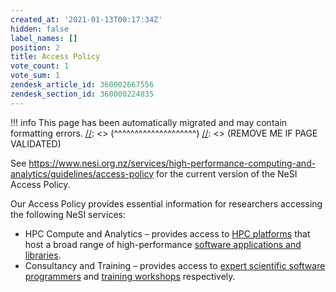 ```yaml
---
created_at: '2021-01-13T00:17:34Z'
hidden: false
label_names: []
position: 2
title: Access Policy
vote_count: 1
vote_sum: 1
zendesk_article_id: 360002667556
zendesk_section_id: 360000224835
---
```




[//]: <> (REMOVE ME IF PAGE VALIDATED)
[//]: <> (vvvvvvvvvvvvvvvvvvvv)
!!! info
    This page has been automatically migrated and may contain formatting errors.
[//]: <> (^^^^^^^^^^^^^^^^^^^^)
[//]: <> (REMOVE ME IF PAGE VALIDATED)

<p>See <a href="https://www.nesi.org.nz/services/high-performance-computing-and-analytics/guidelines/access-policy">https://www.nesi.org.nz/services/high-performance-computing-and-analytics/guidelines/access-policy</a> for the current version of the NeSI Access Policy.</p>
<p>Our Access Policy provides essential information for researchers accessing the following NeSI services:</p>
<ul>
<li>HPC Compute and Analytics – provides access to <a href="https://support.nesi.org.nz/hc/en-gb/sections/360000034335-The-NeSI-High-Performance-Computers" target="_blank" rel="noopener">HPC platforms</a> that host a broad range of high-performance <a href="https://www.nesi.org.nz/services/high-performance-computing/software">software applications and libraries</a>.</li>
<li>Consultancy and Training – provides access to <a href="https://www.nesi.org.nz/about-us/who-we-are">expert scientific software programmers</a> and <a href="https://www.nesi.org.nz/services/computational-science-team/workshops">training workshops</a> respectively.</li>
</ul>